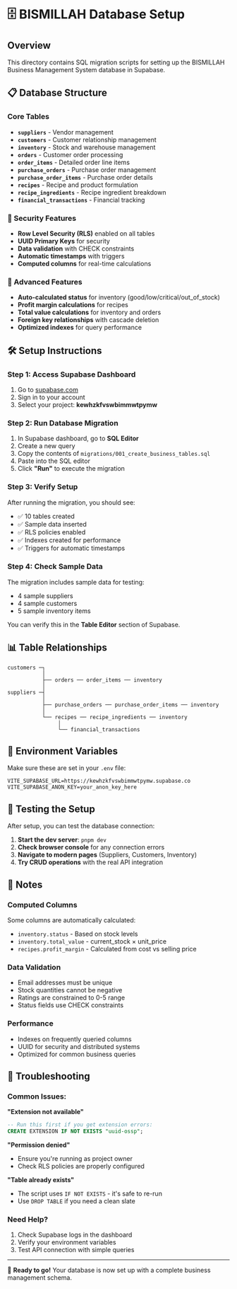 # 🗄️ BISMILLAH Database Setup

## Overview
This directory contains SQL migration scripts for setting up the BISMILLAH Business Management System database in Supabase.

## 📋 Database Structure

### Core Tables
- **`suppliers`** - Vendor management
- **`customers`** - Customer relationship management  
- **`inventory`** - Stock and warehouse management
- **`orders`** - Customer order processing
- **`order_items`** - Detailed order line items
- **`purchase_orders`** - Purchase order management
- **`purchase_order_items`** - Purchase order details
- **`recipes`** - Recipe and product formulation
- **`recipe_ingredients`** - Recipe ingredient breakdown
- **`financial_transactions`** - Financial tracking

### 🔐 Security Features
- **Row Level Security (RLS)** enabled on all tables
- **UUID Primary Keys** for security
- **Data validation** with CHECK constraints
- **Automatic timestamps** with triggers
- **Computed columns** for real-time calculations

### 🚀 Advanced Features
- **Auto-calculated status** for inventory (good/low/critical/out_of_stock)
- **Profit margin calculations** for recipes
- **Total value calculations** for inventory and orders
- **Foreign key relationships** with cascade deletion
- **Optimized indexes** for query performance

## 🛠️ Setup Instructions

### Step 1: Access Supabase Dashboard
1. Go to [supabase.com](https://supabase.com)
2. Sign in to your account
3. Select your project: **kewhzkfvswbimmwtpymw**

### Step 2: Run Database Migration
1. In Supabase dashboard, go to **SQL Editor**
2. Create a new query
3. Copy the contents of `migrations/001_create_business_tables.sql`
4. Paste into the SQL editor
5. Click **"Run"** to execute the migration

### Step 3: Verify Setup
After running the migration, you should see:
- ✅ 10 tables created
- ✅ Sample data inserted
- ✅ RLS policies enabled
- ✅ Indexes created for performance
- ✅ Triggers for automatic timestamps

### Step 4: Check Sample Data
The migration includes sample data for testing:
- 4 sample suppliers
- 4 sample customers  
- 5 sample inventory items

You can verify this in the **Table Editor** section of Supabase.

## 📊 Table Relationships

```
customers ─┐
           │
           ├── orders ── order_items ── inventory
           │
suppliers ─┤
           │
           ├── purchase_orders ── purchase_order_items ── inventory
           │
           └── recipes ── recipe_ingredients ── inventory
                │
                └── financial_transactions
```

## 🔧 Environment Variables

Make sure these are set in your `.env` file:

```env
VITE_SUPABASE_URL=https://kewhzkfvswbimmwtpymw.supabase.co
VITE_SUPABASE_ANON_KEY=your_anon_key_here
```

## 🧪 Testing the Setup

After setup, you can test the database connection:

1. **Start the dev server**: `pnpm dev`
2. **Check browser console** for any connection errors
3. **Navigate to modern pages** (Suppliers, Customers, Inventory)
4. **Try CRUD operations** with the real API integration

## 📝 Notes

### Computed Columns
Some columns are automatically calculated:
- `inventory.status` - Based on stock levels
- `inventory.total_value` - current_stock × unit_price
- `recipes.profit_margin` - Calculated from cost vs selling price

### Data Validation
- Email addresses must be unique
- Stock quantities cannot be negative
- Ratings are constrained to 0-5 range
- Status fields use CHECK constraints

### Performance
- Indexes on frequently queried columns
- UUID for security and distributed systems
- Optimized for common business queries

## 🚨 Troubleshooting

### Common Issues:

**"Extension not available"**
```sql
-- Run this first if you get extension errors:
CREATE EXTENSION IF NOT EXISTS "uuid-ossp";
```

**"Permission denied"**  
- Ensure you're running as project owner
- Check RLS policies are properly configured

**"Table already exists"**
- The script uses `IF NOT EXISTS` - it's safe to re-run
- Use `DROP TABLE` if you need a clean slate

### Need Help?
1. Check Supabase logs in the dashboard
2. Verify your environment variables
3. Test API connection with simple queries

---

🎉 **Ready to go!** Your database is now set up with a complete business management schema.